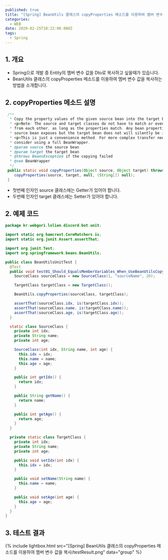 ```yaml
---
published: true
title: "[Spring] BeanUtils 클래스의 copyProperties 메소드를 이용하여 멤버 변수 값을 복사"
categories:
  - WEB
date: 2020-02-25T10:22:00.000Z
tags:
  - Spring
---
```


## 1. 개요
 * Spring으로 개발 중 Entity의 멤버 변수 값을 Dto로 복사하고 싶을때가 있습니다.
 * BeanUtils 클래스의 copyProperties 메소드를 이용하여 멤버 변수 값을 복사하는 방법을 소개합니다.
 
## 2. copyProperties 메소드 설명
``` JAVA
 /**
  * Copy the property values of the given source bean into the target bean.
  * <p>Note: The source and target classes do not have to match or even be derived
  * from each other, as long as the properties match. Any bean properties that the
  * source bean exposes but the target bean does not will silently be ignored.
  * <p>This is just a convenience method. For more complex transfer needs,
  * consider using a full BeanWrapper.
  * @param source the source bean
  * @param target the target bean
  * @throws BeansException if the copying failed
  * @see BeanWrapper
  */
 public static void copyProperties(Object source, Object target) throws BeansException {
 	copyProperties(source, target, null, (String[]) null);
 }
```

 * 첫번째 인자인 source 클래스에는 Getter가 있어야 합니다.
 * 두번째 인자인 target 클래스에는 Setter가 있어야 합니다.

## 2. 예제 코드
``` JAVA
package kr.webgori.lolien.discord.bot.unit;

import static org.hamcrest.CoreMatchers.is;
import static org.junit.Assert.assertThat;

import org.junit.Test;
import org.springframework.beans.BeanUtils;

public class BeanUtilsUnitTest {
  @Test
  public void test01_Should_EqualsMemberVariables_When_UseBeanUtilsCopyPropertiesMethodTest() {
    SourceClass sourceClass = new SourceClass(1, "sourceName", 20);

    TargetClass targetClass = new TargetClass();

    BeanUtils.copyProperties(sourceClass, targetClass);

    assertThat(sourceClass.idx, is(targetClass.idx));
    assertThat(sourceClass.name, is(targetClass.name));
    assertThat(sourceClass.age, is(targetClass.age));
  }

  static class SourceClass {
    private int idx;
    private String name;
    private int age;

    SourceClass(int idx, String name, int age) {
      this.idx = idx;
      this.name = name;
      this.age = age;
    }

    public int getIdx() {
      return idx;
    }

    public String getName() {
      return name;
    }

    public int getAge() {
      return age;
    }
  }

  private static class TargetClass {
    private int idx;
    private String name;
    private int age;

    public void setIdx(int idx) {
      this.idx = idx;
    }

    public void setName(String name) {
      this.name = name;
    }

    public void setAge(int age) {
      this.age = age;
    }
  }
}
```
 
## 3. 테스트 결과

{% include lightbox.html src="[Spring] BeanUtils 클래스의 copyProperties 메소드를 이용하여 멤버 변수 값을 복사/testResult.png" data="group" %}

